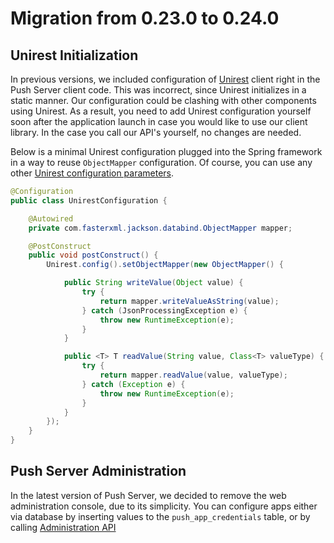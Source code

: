 # Migration from 0.23.0 to 0.24.0

## Unirest Initialization

In previous versions, we included configuration of [Unirest](https://kong.github.io/unirest-java/) client right in the Push Server client code. This was incorrect, since Unirest initializes in a static manner. Our configuration could be clashing with other components using Unirest. As a result, you need to add Unirest configuration yourself soon after the application launch in case you would like to use our client library. In the case you call our API's yourself, no changes are needed.

Below is a minimal Unirest configuration plugged into the Spring framework in a way to reuse `ObjectMapper` configuration. Of course, you can use any other [Unirest configuration parameters](https://kong.github.io/unirest-java/#configuration).

```java
@Configuration
public class UnirestConfiguration {

    @Autowired
    private com.fasterxml.jackson.databind.ObjectMapper mapper;

    @PostConstruct
    public void postConstruct() {
        Unirest.config().setObjectMapper(new ObjectMapper() {

            public String writeValue(Object value) {
                try {
                    return mapper.writeValueAsString(value);
                } catch (JsonProcessingException e) {
                    throw new RuntimeException(e);
                }
            }

            public <T> T readValue(String value, Class<T> valueType) {
                try {
                    return mapper.readValue(value, valueType);
                } catch (Exception e) {
                    throw new RuntimeException(e);
                }
            }
        });
    }
}
```

## Push Server Administration  

In the latest version of Push Server, we decided to remove the web administration console, due to its simplicity. You can configure apps either via database by inserting values to the `push_app_credentials` table, or by calling [Administration API](./Push-Server-API.md#administration)
